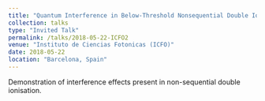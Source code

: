 ```yaml
---
title: "Quantum Interference in Below-Threshold Nonsequential Double Ionisation"
collection: talks
type: "Invited Talk"
permalink: /talks/2018-05-22-ICFO2
venue: "Instituto de Ciencias Fotonicas (ICFO)"
date: 2018-05-22
location: "Barcelona, Spain"
---
```


Demonstration of interference effects present in non-sequential double ionisation.
